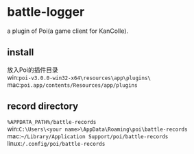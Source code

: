 # battle-logger  
a plugin of Poi(a game client for KanColle).  
## install
放入Poi的插件目录  
win:`poi-v3.0.0-win32-x64\resources\app\plugins\`  
mac:`poi.app/contents/Resources/app/plugins`  
## record directory
`%APPDATA_PATH%/battle-records`  
win:`C:\Users\<your name>\AppData\Roaming\poi\battle-records`  
mac:`~/Library/Application Support/poi/battle-records`  
linux:`/.config/poi/battle-records`  
